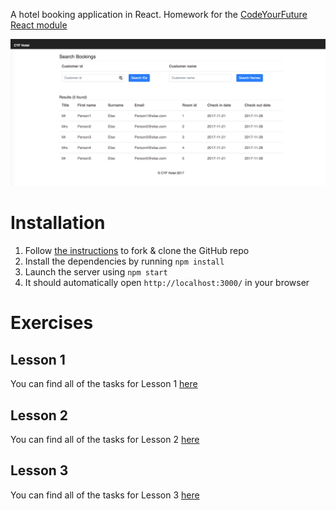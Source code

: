 A hotel booking application in React. Homework for the [CodeYourFuture React module](https://codeyourfuture.github.io/syllabus-master/react/)

![Bookings Search page](Bookings.png)

# Installation

1. Follow [the instructions](https://codeyourfuture.github.io/syllabus-master/others/making-a-pull-request.html#how-to-fork-a-github-repo) to fork & clone the GitHub repo
2. Install the dependencies by running `npm install`
3. Launch the server using `npm start`
4. It should automatically open `http://localhost:3000/` in your browser

# Exercises

## Lesson 1

You can find all of the tasks for Lesson 1 [here](../week-1/1-project/project-work.md)

## Lesson 2

You can find all of the tasks for Lesson 2 [here](../week-2/1-project/project-work.md)

## Lesson 3

You can find all of the tasks for Lesson 3 [here](../week-2/1-project/project-work.md)
